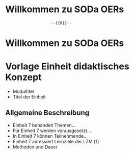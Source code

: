 <!--

author: Canan Hastik  und Gudrun Schwenk
email:    
version:  v1
language: DE

icon:     https://raw.githubusercontent.com/chastik/Beratung_Dateityp_Bild/refs/heads/main/SODa-Logo_full.svg

link:     https://github.com/chastik/Spielplatz/blob/main/soda.css

comment:  WissKi SODA OERs

-->

  Willkommen zu SODa OERs 
==========================

                        --{{0}}--

<!--

author: Canan Hastik  und Gudrun Schwenk
email:    
version:  v1
language: DE

icon:     https://raw.githubusercontent.com/chastik/Beratung_Dateityp_Bild/refs/heads/main/SODa-Logo_full.svg

link:     https://github.com/chastik/Spielplatz/blob/main/soda.css

comment:  WissKi SODA OERs

-->

  Willkommen zu SODa OERs 
==========================

# Vorlage Einheit didaktisches Konzept

- Modultitel
- Titel der Einheit

## Allgemeine Beschreibung

- Einheit 7 behandelt Themen…
- Für Einheit 7 werden vorausgesetzt…
- In Einheit 7 können Teilnehmende…
- Einheit 7 adressiert Lernziele der LZM [1]
- Methoden und Dauer
